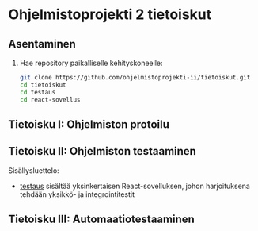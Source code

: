 # Ohjelmistoprojekti 2 tietoiskut

## Asentaminen

1. Hae repository paikalliselle kehityskoneelle:
   ```bash
   git clone https://github.com/ohjelmistoprojekti-ii/tietoiskut.git
   cd tietoiskut
   cd testaus
   cd react-sovellus

## Tietoisku I: Ohjelmiston protoilu



## Tietoisku II: Ohjelmiston testaaminen

Sisällysluettelo:
- [testaus](https://github.com/ohjelmistoprojekti-ii/tietoiskut/tree/main/testaus/react-sovellus) sisältää yksinkertaisen React-sovelluksen, johon harjoituksena tehdään yksikkö- ja integrointitestit

## Tietoisku III: Automaatiotestaaminen

